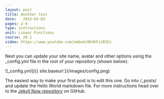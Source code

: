 ```yaml
---
layout: post
title: Another test
date:   2015-03-03
pages: 2-4
type: instructions
unit: Linear Functions
course: 20-1
video: https://www.youtube.com/embed/OkUkFziR3Cc
---
```


Next you can update your site name, avatar and other options using the _config.yml file in the root of your repository (shown below).

![_config.yml]({{ site.baseurl }}/images/config.png)

The easiest way to make your first post is to edit this one. Go into /_posts/ and update the Hello World markdown file. For more instructions head over to the [Jekyll Now repository](https://github.com/barryclark/jekyll-now) on GitHub.
